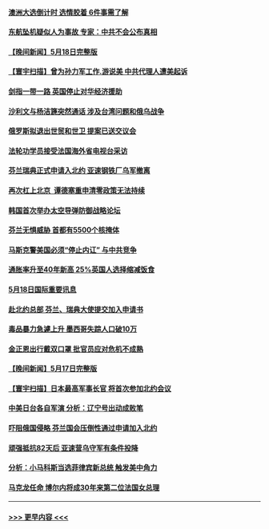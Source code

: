 #### [澳洲大选倒计时 选情胶着 6件事需了解](../pages/prog202/a103432792.md?t=05191401) 
#### [东航坠机疑似人为事故 专家：中共不会公布真相](../pages/prog202/a103432747.md?t=05191401) 
#### [【晚间新闻】5月18日完整版](../pages/prog202/a103432635.md?t=05191401) 
#### [【寰宇扫描】曾为孙力军工作.游说美 中共代理人遭美起诉](../pages/prog202/a103432660.md?t=05191401) 
#### [剑指一带一路 英国停止对华经济援助](../pages/prog202/a103432687.md?t=05191401) 
#### [沙利文与杨洁篪突然通话 涉及台湾问题和俄乌战争](../pages/prog202/a103432643.md?t=05191401) 
#### [俄罗斯拟退出世贸和世卫 提案已送交议会](../pages/prog202/a103432435.md?t=05191401) 
#### [法轮功学员接受法国海外省电视台采访](../pages/prog202/a103432385.md?t=05191401) 
#### [芬兰瑞典正式申请入北约 亚速钢铁厂乌军撤离](../pages/prog202/a103432365.md?t=05191401) 
#### [再次杠上北京  谭德塞重申清零政策无法持续](../pages/prog202/a103432382.md?t=05191401) 
#### [韩国首次举办太空导弹防御战略论坛](../pages/prog202/a103432307.md?t=05191401) 
#### [芬兰无惧威胁 首都有5500个核掩体](../pages/prog202/a103432123.md?t=05191401) 
#### [马斯克警美国必须“停止内讧” 与中共竞争](../pages/prog202/a103432115.md?t=05191401) 
#### [通胀率升至40年新高 25%英国人选择缩减饭食](../pages/prog202/a103432103.md?t=05191401) 
#### [5月18日国际重要讯息](../pages/prog202/a103432076.md?t=05191401) 
#### [赴北约总部 芬兰、瑞典大使提交加入申请书](../pages/prog202/a103432020.md?t=05191401) 
#### [毒品暴力急遽上升 墨西哥失踪人口破10万](../pages/prog202/a103431978.md?t=05191401) 
#### [金正恩出行戴双口罩 批官员应对危机不成熟](../pages/prog202/a103431921.md?t=05191401) 
#### [【晚间新闻】5月17日完整版](../pages/prog202/a103431791.md?t=05191401) 
#### [【寰宇扫描】日本最高军事长官 将首次参加北约会议](../pages/prog202/a103431822.md?t=05191401) 
#### [中美日台各自军演 分析：辽宁号出动成败笔](../pages/prog202/a103431824.md?t=05191401) 
#### [吓阻俄国侵略 芬兰国会压倒性通过申请加入北约](../pages/prog202/a103431821.md?t=05191401) 
#### [顽强抵抗82天后 亚速营乌守军有条件投降](../pages/prog202/a103431687.md?t=05191401) 
#### [分析：小马科斯当选菲律宾新总统 触发美中角力](../pages/prog202/a103431606.md?t=05191401) 
#### [马克龙任命 博尔内将成30年来第二位法国女总理](../pages/prog202/a103431447.md?t=05191401) 

----
#### [ >>> 更早内容 <<< ](../indexes/prog202-earlier.md)
